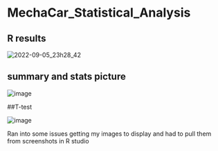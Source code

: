 # MechaCar_Statistical_Analysis


## R results 
![2022-09-05_23h28_42](https://user-images.githubusercontent.com/101226991/188553943-c1226a2e-af24-47e1-be57-972eca2a0d5d.png)

## summary and stats picture
![image](https://user-images.githubusercontent.com/101226991/188554274-d88a1463-e4f4-4353-a563-394b2269b63b.png)


##T-test

![image](https://user-images.githubusercontent.com/101226991/188554097-44440492-13cd-4d6e-89d2-e47c540ec33b.png)

Ran into some issues getting my images to display and had to pull them from screenshots in R studio
